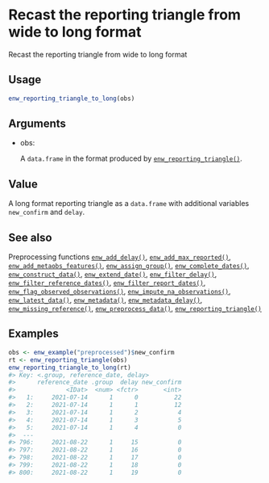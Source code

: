 # Recast the reporting triangle from wide to long format

Recast the reporting triangle from wide to long format

## Usage

``` r
enw_reporting_triangle_to_long(obs)
```

## Arguments

- obs:

  A `data.frame` in the format produced by
  [`enw_reporting_triangle()`](https://package.epinowcast.org/dev/reference/enw_reporting_triangle.md).

## Value

A long format reporting triangle as a `data.frame` with additional
variables `new_confirm` and `delay`.

## See also

Preprocessing functions
[`enw_add_delay()`](https://package.epinowcast.org/dev/reference/enw_add_delay.md),
[`enw_add_max_reported()`](https://package.epinowcast.org/dev/reference/enw_add_max_reported.md),
[`enw_add_metaobs_features()`](https://package.epinowcast.org/dev/reference/enw_add_metaobs_features.md),
[`enw_assign_group()`](https://package.epinowcast.org/dev/reference/enw_assign_group.md),
[`enw_complete_dates()`](https://package.epinowcast.org/dev/reference/enw_complete_dates.md),
[`enw_construct_data()`](https://package.epinowcast.org/dev/reference/enw_construct_data.md),
[`enw_extend_date()`](https://package.epinowcast.org/dev/reference/enw_extend_date.md),
[`enw_filter_delay()`](https://package.epinowcast.org/dev/reference/enw_filter_delay.md),
[`enw_filter_reference_dates()`](https://package.epinowcast.org/dev/reference/enw_filter_reference_dates.md),
[`enw_filter_report_dates()`](https://package.epinowcast.org/dev/reference/enw_filter_report_dates.md),
[`enw_flag_observed_observations()`](https://package.epinowcast.org/dev/reference/enw_flag_observed_observations.md),
[`enw_impute_na_observations()`](https://package.epinowcast.org/dev/reference/enw_impute_na_observations.md),
[`enw_latest_data()`](https://package.epinowcast.org/dev/reference/enw_latest_data.md),
[`enw_metadata()`](https://package.epinowcast.org/dev/reference/enw_metadata.md),
[`enw_metadata_delay()`](https://package.epinowcast.org/dev/reference/enw_metadata_delay.md),
[`enw_missing_reference()`](https://package.epinowcast.org/dev/reference/enw_missing_reference.md),
[`enw_preprocess_data()`](https://package.epinowcast.org/dev/reference/enw_preprocess_data.md),
[`enw_reporting_triangle()`](https://package.epinowcast.org/dev/reference/enw_reporting_triangle.md)

## Examples

``` r
obs <- enw_example("preprocessed")$new_confirm
rt <- enw_reporting_triangle(obs)
enw_reporting_triangle_to_long(rt)
#> Key: <.group, reference_date, delay>
#>      reference_date .group  delay new_confirm
#>              <IDat>  <num> <fctr>       <int>
#>   1:     2021-07-14      1      0          22
#>   2:     2021-07-14      1      1          12
#>   3:     2021-07-14      1      2           4
#>   4:     2021-07-14      1      3           5
#>   5:     2021-07-14      1      4           0
#>  ---                                         
#> 796:     2021-08-22      1     15           0
#> 797:     2021-08-22      1     16           0
#> 798:     2021-08-22      1     17           0
#> 799:     2021-08-22      1     18           0
#> 800:     2021-08-22      1     19           0
```
